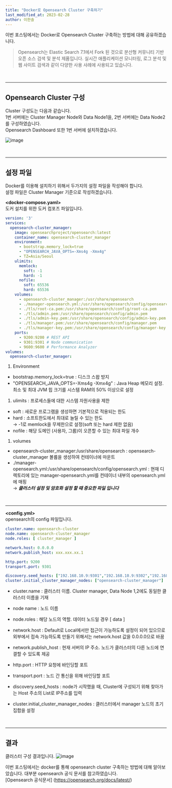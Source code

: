 ```yaml
---
title: "Docker로 Opensearch Cluster 구축하기"
last_modified_at: 2023-02-28
author: 이한솔
---
```


이번 포스팅에서는 Docker로 Opensearch Cluster 구축하는 방법에 대해 공유하겠습니다.

> Opensearch는 Elastic Search 7.1에서 Fork 된 것으로 분산형 커뮤니티 기반 오픈 소스 검색 및 분석 제품입니다. 실시간 애플리케이션 모니터링, 로그 분석 및 웹 사이트 검색과 같이 다양한 사용 사례에 사용되고 있습니다.

<br>

---

## Opensearch Cluster 구성
Cluster 구성도는 다음과 같습니다. <br>
1번 서버에는 Cluster Manager Node와 Data Node1을, 2번 서버에는 Data Node2를 구성하였습니다. <br>
Opensearch Dashboard 또한 1번 서버에 설치하겠습니다.

![image](https://user-images.githubusercontent.com/96156882/221719523-a5773918-f9a2-44c0-b4ef-2ba70363de47.png)

<br>

---

## 설정 파일
Docker를 이용해 설치하기 위해서 두가지의 설정 파일을 작성해야 합니다.<br>
설정 파일은 Cluster Manager 기준으로 작성하겠습니다. <br>

**<docker-compose.yaml>** <br>
도커 설치를 위한 도커 컴포즈 파일입니다.

```yaml
version: '3'
services:
  opensearch-cluster_manager:
    image: opensearchproject/opensearch:latest
    container_name: opensearch-cluster_manager
    environment:
      - bootstrap.memory_lock=true
      - "OPENSEARCH_JAVA_OPTS=-Xms4g -Xmx4g"
      - TZ=Asia/Seoul
    ulimits:
      memlock:
        soft: -1
        hard: -1
      nofile:
        soft: 65536 
        hard: 65536
    volumes:
      - opensearch-cluster_manager:/usr/share/opensearch
      - ./manager-opensearch.yml:/usr/share/opensearch/config/opensearch.yml
      - ./tls/root-ca.pem:/usr/share/opensearch/config/root-ca.pem
      - ./tls/admin.pem:/usr/share/opensearch/config/admin.pem
      - ./tls/admin-key.pem:/usr/share/opensearch/config/admin-key.pem
      - ./tls/manager.pem:/usr/share/opensearch/config/manager.pem
      - ./tls/manager-key.pem:/usr/share/opensearch/config/manager-key.pem
    ports:
      - 9200:9200 # REST API
      - 9301:9301 # Node communication
      - 9600:9600 # Performance Analyzer
volumes:
  opensearch-cluster_manager:

```
1. Environment
- bootstrap.memory_lock=true : 디스크 스왑 방지
- "OPENSEARCH_JAVA_OPTS=-Xms4g -Xmx4g" : Java Heap 메모리 설정. 최소 및 최대 JVM 힙 크기를 시스템 RAM의 50% 이상으로 설정

1. ulimits : 프로세스들에 대한 시스템 자원사용을 제한
- soft : 새로운 프로그램을 생성하면 기본적으로 적용되는 한도 
- hard : 소프트한도에서 최대로 늘릴 수 있는 한도 <br>
  → -1로 memlock을 무제한으로 설정(soft 또는 hard 제한 없음)
- nofile : 해당 도메인 (사용자, 그룹)이 오픈할 수 있는 최대 파일 개수

1. volumes
- opensearch-cluster_manager:/usr/share/opensearch : opensearch-cluster_manager 볼륨을 생성하여 컨테이너에 마운트
- ./manager-opensearch.yml:/usr/share/opensearch/config/opensearch.yml : 현재 디렉토리에 있는 manager-opensearch.yml를 컨테이너 내부의 opensearch.yml에 매핑 <br>
  → _**클러스터 설정 및 암호화 설정 할 때 중요한 파일 입니다**_

<br>

---

**<config.yml>** <br>
opensearch의 config 파일입니다.

```yml
cluster.name: opensearch-cluster
node.name: opensearch-cluster_manager
node.roles: [ cluster_manager ]

network.host: 0.0.0.0
network.publish_host: xxx.xxx.xx.1

http.port: 9200
transport.port: 9301

discovery.seed_hosts: ["192.168.10.9:9301","192.168.10.9:9302","192.168.10.112:9300"]
cluster.initial_cluster_manager_nodes: ["opensearch-cluster_manager"]

```

- cluster.name : 클러스터 이름. Cluster manager, Data Node 1,2에도 동일한 클러스터 이름을 기재
- node name : 노드 이름
- node.roles : 해당 노드의 역할. 데이터 노드일 경우 [ data ]

- network.host : Default로 Local에서만 접근이 가능하도록 설정이 되어 있으므로 외부에서 접속 가능하도록 만들기 위해서는 network.host 값을 0.0.0.0으로 바꿈
- network.publish_host : 현재 서버의 IP 주소. 노드가 클러스터의 다른 노드에 연결할 수 있도록 제공
- http.port : HTTP 요청에 바인딩할 포트
- transport.port : 노드 간 통신을 위해 바인딩할 포트
- discovery.seed_hosts : node가 시작했을 때, Cluster에 구성되기 위해 찾아가는 Host 주소의 List로 IP주소를 입력
- cluster.initial_cluster_manager_nodes : 클러스터에서 manager 노드의 초기 집합을 설정

<br>

---

## 결과
클러스터 구성 결과입니다.
![image](https://user-images.githubusercontent.com/96156882/221735354-9ab46c80-d70d-4680-bc6a-917225f4941e.png)


이번 포스팅에서는 docker를 통해 opensearch cluster 구축하는 방법에 대해 알아보았습니다. 대부분 opensearch 공식 문서를 참고하였습니다. <br>
[Opensearch 공식문서] (https://opensearch.org/docs/latest/)